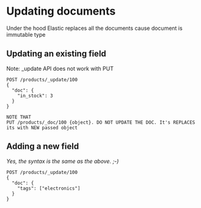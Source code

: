 # Updating documents

Under the hood Elastic replaces all the documents cause document is immutable type


## Updating an existing field

Note: _update API does not work with PUT

```
POST /products/_update/100
{
  "doc": {
    "in_stock": 3
  }
}

NOTE THAT
PUT /products/_doc/100 {object}. DO NOT UPDATE THE DOC. It's REPLACES its with NEW passed object 
```

## Adding a new field

_Yes, the syntax is the same as the above. ;-)_

```
POST /products/_update/100
{
  "doc": {
    "tags": ["electronics"]
  }
}
```